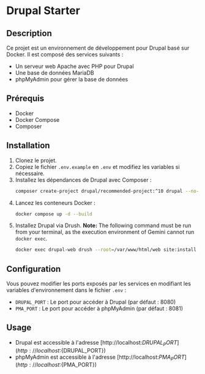 # Drupal Starter

## Description

Ce projet est un environnement de développement pour Drupal basé sur Docker.
Il est composé des services suivants :
- Un serveur web Apache avec PHP pour Drupal
- Une base de données MariaDB
- phpMyAdmin pour gérer la base de données

## Prérequis

- Docker
- Docker Compose
- Composer

## Installation

1. Clonez le projet.
2. Copiez le fichier `.env.example` en `.env` et modifiez les variables si nécessaire.
3. Installez les dépendances de Drupal avec Composer :
   ```bash
   composer create-project drupal/recommended-project:^10 drupal --no-interaction
   ```
4. Lancez les conteneurs Docker :
   ```bash
   docker compose up -d --build
   ```
5. Installez Drupal via Drush.
   **Note:** The following command must be run from your terminal, as the execution environment of Gemini cannot run `docker exec`.
   ```bash
   docker exec drupal-web drush --root=/var/www/html/web site:install standard --db-url="mysql://${DB_USER:-drupal}:${DB_PASSWORD:-drupal}@db/${DB_NAME:-drupal}" --site-name="Drupal Starter" -y
   ```

## Configuration

Vous pouvez modifier les ports exposés par les services en modifiant les variables d'environnement dans le fichier `.env` :

- `DRUPAL_PORT` : Le port pour accéder à Drupal (par défaut : 8080)
- `PMA_PORT` : Le port pour accéder à phpMyAdmin (par défaut : 8081)

## Usage

- Drupal est accessible à l'adresse [http://localhost:${DRUPAL_PORT}](http://localhost:${DRUPAL_PORT})
- phpMyAdmin est accessible à l'adresse [http://localhost:${PMA_PORT}](http://localhost:${PMA_PORT})